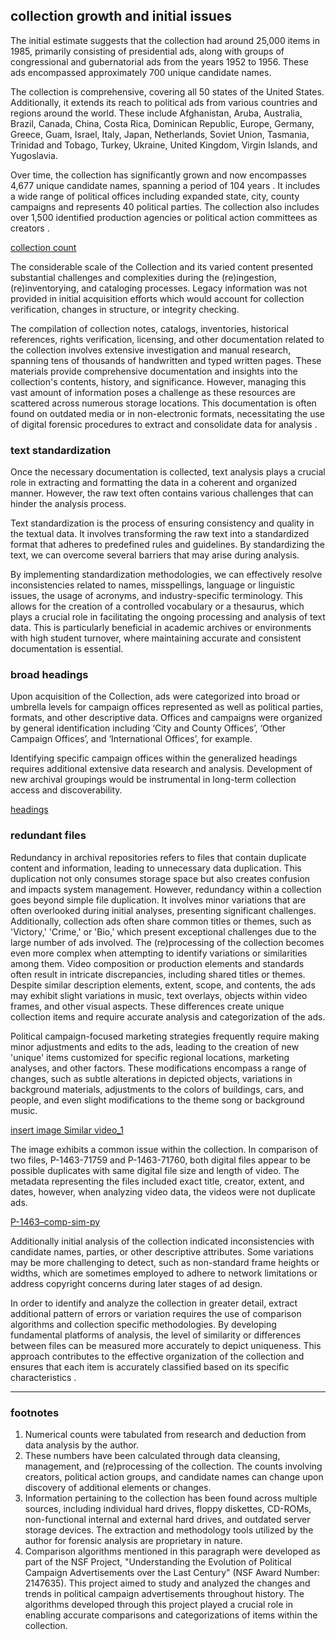## collection growth and initial issues

The initial estimate suggests that the collection had around 25,000 items in 1985, primarily consisting of presidential ads, along with groups of congressional and gubernatorial ads from the years 1952 to 1956. These ads encompassed approximately 700 unique candidate names. 

The collection is comprehensive, covering all 50 states of the United States. Additionally, it extends its reach to political ads from various countries and regions around the world. These include Afghanistan, Aruba, Australia, Brazil, Canada, China, Costa Rica, Dominican Republic, Europe, Germany, Greece, Guam, Israel, Italy, Japan, Netherlands, Soviet Union, Tasmania, Trinidad and Tobago, Turkey, Ukraine, United Kingdom, Virgin Islands, and Yugoslavia.

Over time, the collection has significantly grown and now encompasses 4,677 unique candidate names, spanning a period of 104 years . It includes a wide range of political offices including expanded state, city, county campaigns and represents 40 political parties. The collection also includes over 1,500 identified production agencies or political action committees as creators .

[collection count](https://github.com/prys0000/political-commercial-collection-archives/blob/main/images/count-collection-1985-2003.jpg)

The considerable scale of the Collection and its varied content presented substantial challenges and complexities during the (re)ingestion, (re)inventorying, and cataloging processes. Legacy information was not provided in initial acquisition efforts which would account for collection verification, changes in structure, or integrity checking. 

The compilation of collection notes, catalogs, inventories, historical references, rights verification, licensing, and other documentation related to the collection involves extensive investigation and manual research, spanning tens of thousands of handwritten and typed written pages. These materials provide comprehensive documentation and insights into the collection's contents, history, and significance. However, managing this vast amount of information poses a challenge as these resources are scattered across numerous storage locations. This documentation is often found on outdated media or in non-electronic formats, necessitating the use of digital forensic procedures to extract and consolidate data for analysis .

### text standardization

Once the necessary documentation is collected, text analysis plays a crucial role in extracting and formatting the data in a coherent and organized manner. However, the raw text often contains various challenges that can hinder the analysis process.

Text standardization is the process of ensuring consistency and quality in the textual data. It involves transforming the raw text into a standardized format that adheres to predefined rules and guidelines. By standardizing the text, we can overcome several barriers that may arise during analysis. 

By implementing standardization methodologies, we can effectively resolve inconsistencies related to names, misspellings, language or linguistic issues, the usage of acronyms, and industry-specific terminology. This allows for the creation of a controlled vocabulary or a thesaurus, which plays a crucial role in facilitating the ongoing processing and analysis of text data. This is particularly beneficial in academic archives or environments with high student turnover, where maintaining accurate and consistent documentation is essential.


### broad headings

Upon acquisition of the Collection, ads were categorized into broad or umbrella levels for campaign offices represented as well as political parties, formats, and other descriptive data. Offices and campaigns were organized by general identification including ‘City and County Offices’, ‘Other Campaign Offices’, and ‘International Offices’, for example. 

Identifying specific campaign offices within the generalized headings requires additional extensive data research and analysis. Development of new archival groupings would be instrumental in long-term collection access and discoverability. 

[headings](https://github.com/prys0000/political-commercial-collection-archives/blob/main/images/headings.jpg)


### redundant files

Redundancy in archival repositories refers to files that contain duplicate content and information, leading to unnecessary data duplication. This duplication not only consumes storage space but also creates confusion and impacts system management. However, redundancy within a collection goes beyond simple file duplication. It involves minor variations that are often overlooked during initial analyses, presenting significant challenges.
Additionally, collection ads often share common titles or themes, such as 'Victory,' 'Crime,' or 'Bio,' which present exceptional challenges due to the large number of ads involved. The (re)processing of the collection becomes even more complex when attempting to identify variations or similarities among them.
Video composition or production elements and standards often result in intricate discrepancies, including shared titles or themes. Despite similar description elements, extent, scope, and contents, the ads may exhibit slight variations in music, text overlays, objects within video frames, and other visual aspects. These differences create unique collection items and require accurate analysis and categorization of the ads.

Political campaign-focused marketing strategies frequently require making minor adjustments and edits to the ads, leading to the creation of new 'unique' items customized for specific regional locations, marketing analyses, and other factors. These modifications encompass a range of changes, such as subtle alterations in depicted objects, variations in background materials, adjustments to the colors of buildings, cars, and people, and even slight modifications to the theme song or background music. 

[insert image Similar video_1](https://github.com/prys0000/political-commercial-collection-archives/blob/main/images/similar-diff-1%20copy.jpg)

The image exhibits a common issue within the collection. In comparison of two files, P-1463-71759 and P-1463-71760, both digital files appear to be possible duplicates with same digital file size and length of video. The metadata representing the files included exact title, creator, extent, and dates, however, when analyzing video data, the videos were not duplicate ads. 

[P-1463–comp-sim-py](https://github.com/prys0000/political-commercial-collection-archives/blob/main/images/P-1463-comp-sim.jpg)

Additionally initial analysis of the collection indicated inconsistencies with candidate names, parties, or other descriptive attributes. Some variations may be more challenging to detect, such as non-standard frame heights or widths, which are sometimes employed to adhere to network limitations or address copyright concerns during later stages of ad design.

In order to identify and analyze the collection in greater detail, extract additional pattern of errors or variation requires the use of comparison algorithms and collection specific methodologies. By developing fundamental platforms of analysis, the level of similarity or differences between files can be measured more accurately to depict uniqueness. This approach contributes to the effective organization of the collection and ensures that each item is accurately classified based on its specific characteristics .

________________________________________________

### footnotes

  1. Numerical counts were tabulated from research and deduction from data analysis by the author. 
  2. These numbers have been calculated through data cleansing, management, and (re)processing of the collection. The counts involving creators, political action groups, and candidate names can change upon discovery of additional elements or changes. 
  3. Information pertaining to the collection has been found across multiple sources, including individual hard drives, floppy diskettes, CD-ROMs, non-functional internal and external hard drives, and outdated server storage devices. The extraction and methodology tools utilized by the author for forensic analysis are proprietary in nature.
  4. Comparison algorithms mentioned in this paragraph were developed as part of the NSF Project, "Understanding the Evolution of Political Campaign Advertisements over the Last Century" (NSF Award Number: 2147635). This project aimed to study and analyzed the changes and trends in political campaign advertisements throughout history. The algorithms developed through this project played a crucial role in enabling accurate comparisons and categorizations of items within the collection.
